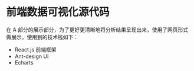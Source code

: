 # 前端数据可视化源代码

在 A 部分的展示部分，为了更好更清晰地将分析结果呈现出来，使用了网页形式做展示，使用到的技术栈如下：

- React.js 前端框架
- Ant-design UI
- Echarts 